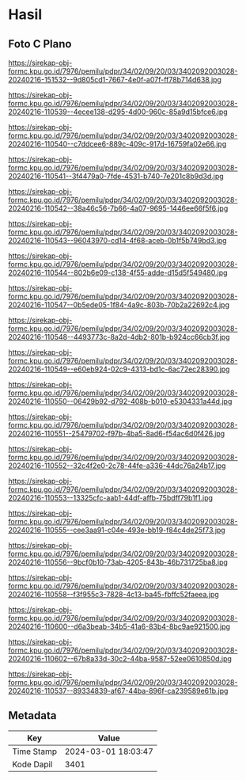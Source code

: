 # Hasil

## Foto C Plano

https://sirekap-obj-formc.kpu.go.id/7976/pemilu/pdpr/34/02/09/20/03/3402092003028-20240216-151532--9d805cd1-7667-4e0f-a07f-ff78b714d638.jpg

https://sirekap-obj-formc.kpu.go.id/7976/pemilu/pdpr/34/02/09/20/03/3402092003028-20240216-110539--4ecee138-d295-4d00-960c-85a9d15bfce6.jpg

https://sirekap-obj-formc.kpu.go.id/7976/pemilu/pdpr/34/02/09/20/03/3402092003028-20240216-110540--c7ddcee6-889c-409c-917d-16759fa02e66.jpg

https://sirekap-obj-formc.kpu.go.id/7976/pemilu/pdpr/34/02/09/20/03/3402092003028-20240216-110541--3f4479a0-7fde-4531-b740-7e201c8b9d3d.jpg

https://sirekap-obj-formc.kpu.go.id/7976/pemilu/pdpr/34/02/09/20/03/3402092003028-20240216-110542--38a46c56-7b66-4a07-9695-1446ee66f5f6.jpg

https://sirekap-obj-formc.kpu.go.id/7976/pemilu/pdpr/34/02/09/20/03/3402092003028-20240216-110543--96043970-cd14-4f68-aceb-0b1f5b749bd3.jpg

https://sirekap-obj-formc.kpu.go.id/7976/pemilu/pdpr/34/02/09/20/03/3402092003028-20240216-110544--802b6e09-c138-4f55-adde-d15d5f549480.jpg

https://sirekap-obj-formc.kpu.go.id/7976/pemilu/pdpr/34/02/09/20/03/3402092003028-20240216-110547--0b5ede05-1f84-4a9c-803b-70b2a22692c4.jpg

https://sirekap-obj-formc.kpu.go.id/7976/pemilu/pdpr/34/02/09/20/03/3402092003028-20240216-110548--4493773c-8a2d-4db2-801b-b924cc66cb3f.jpg

https://sirekap-obj-formc.kpu.go.id/7976/pemilu/pdpr/34/02/09/20/03/3402092003028-20240216-110549--e60eb924-02c9-4313-bd1c-6ac72ec28390.jpg

https://sirekap-obj-formc.kpu.go.id/7976/pemilu/pdpr/34/02/09/20/03/3402092003028-20240216-110550--06429b92-d792-408b-b010-e5304331a44d.jpg

https://sirekap-obj-formc.kpu.go.id/7976/pemilu/pdpr/34/02/09/20/03/3402092003028-20240216-110551--25479702-f97b-4ba5-8ad6-f54ac6d0f426.jpg

https://sirekap-obj-formc.kpu.go.id/7976/pemilu/pdpr/34/02/09/20/03/3402092003028-20240216-110552--32c4f2e0-2c78-44fe-a336-44dc76a24b17.jpg

https://sirekap-obj-formc.kpu.go.id/7976/pemilu/pdpr/34/02/09/20/03/3402092003028-20240216-110553--13325cfc-aab1-44df-affb-75bdff79b1f1.jpg

https://sirekap-obj-formc.kpu.go.id/7976/pemilu/pdpr/34/02/09/20/03/3402092003028-20240216-110555--cee3aa91-c04e-493e-bb19-f84c4de25f73.jpg

https://sirekap-obj-formc.kpu.go.id/7976/pemilu/pdpr/34/02/09/20/03/3402092003028-20240216-110556--9bcf0b10-73ab-4205-843b-46b731725ba8.jpg

https://sirekap-obj-formc.kpu.go.id/7976/pemilu/pdpr/34/02/09/20/03/3402092003028-20240216-110558--f3f955c3-7828-4c13-ba45-fbffc52faeea.jpg

https://sirekap-obj-formc.kpu.go.id/7976/pemilu/pdpr/34/02/09/20/03/3402092003028-20240216-110600--d6a3beab-34b5-41a6-83b4-8bc9ae921500.jpg

https://sirekap-obj-formc.kpu.go.id/7976/pemilu/pdpr/34/02/09/20/03/3402092003028-20240216-110602--67b8a33d-30c2-44ba-9587-52ee0610850d.jpg

https://sirekap-obj-formc.kpu.go.id/7976/pemilu/pdpr/34/02/09/20/03/3402092003028-20240216-110537--89334839-af67-44ba-896f-ca239589e61b.jpg


## Metadata

| Key        | Value               |
| ---------- | ------------------- |
| Time Stamp | 2024-03-01 18:03:47 |
| Kode Dapil | 3401                |



